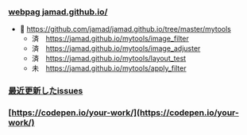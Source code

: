 ### [webpag jamad.github.io/](https://jamad.github.io/)

* 🌱 https://github.com/jamad/jamad.github.io/tree/master/mytools
  * 済　https://jamad.github.io/mytools/image_filter
  * 済　https://jamad.github.io/mytools/image_adjuster
  * 済　https://jamad.github.io/mytools/layout_test
  * 未　https://jamad.github.io/mytools/apply_filter

### [最近更新したissues](https://github.com/jamad/practicePython/issues?q=is%3Aissue+is%3Aopen+sort%3Aupdated-desc)

### [https://codepen.io/your-work/](https://codepen.io/your-work/)

<!--
**jamad/jamad** is a ✨ _special_ ✨ repository because its `README.md` (this file) appears on your GitHub profile.
-->
